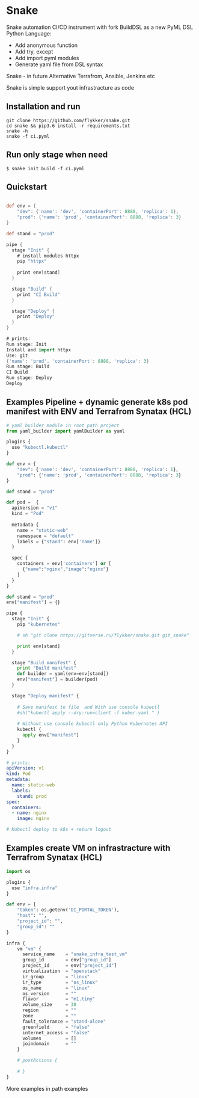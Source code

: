 # Snake

Snake automation CI/CD instrument with fork BuildDSL as a new PyML DSL Python Language:

* Add anonymous function
* Add try, except
* Add import pyml modules
* Generate yaml file from DSL syntax


Snake - in future Alternative Terrafrom, Ansible, Jenkins etc

Snake is simple support yout infrastracture as code

## Installation and run

    git clone https://github.com/flykker/snake.git
    cd snake && pip3.6 install -r requirements.txt
    snake -h
    snake -f ci.pyml

## Run only stage when need
    $ snake init build -f ci.pyml


## Quickstart

```groovy

def env = {
    "dev": {'name': 'dev', 'containerPort': 8888, 'replica': 1},
    "prod": {'name': 'prod', 'containerPort': 8888, 'replica': 3}
}

def stand = "prod"

pipe {
  stage "Init" {
    # install modules httpx
    pip "httpx"
    
    print env[stand]
  }

  stage "Build" {
    print "CI Build"
  }

  stage "Deploy" {
    print "Deploy"
  }
}

# prints:
Run stage: Init
Install and import httpx
Use: git
{'name': 'prod', 'containerPort': 8888, 'replica': 3}
Run stage: Build
CI Build
Run stage: Deploy
Deploy
```

## Examples Pipeline + dynamic generate k8s pod manifest with ENV and Terrafrom Synatax (HCL)


```py
# yaml_builder module in root path project
from yaml_builder import yamlBuilder as yaml

plugins {
  use "kubectl.kubectl"
}

def env = {
    "dev": {'name': 'dev', 'containerPort': 8888, 'replica': 1},
    "prod": {'name': 'prod', 'containerPort': 8888, 'replica': 3}
}

def stand = "prod"

def pod =  {
  apiVersion = "v1"
  kind = "Pod"
  
  metadata {
    name = "static-web"
    namespace = "default"
    labels = {"stand": env['name']}
  }

  spec {
    containers = env['containers'] or [
      {"name":"nginx","image":"nginx"}
    ]
  }
}

def stand = "prod"
env["manifest"] = {}

pipe {
  stage "Init" {
    pip "kubernetes"

    # sh "git clone https://gitverse.ru/flykker/snake.git git_snake"

    print env[stand]
  }

  stage "Build manifest" {
    print "Build manifest"
    def builder = yaml(env=env[stand])
    env["manifest"] = builder(pod)
  }

  stage "Deploy manifest" {
    
    # Save manifest to file  and With use console kubectl
    #sh("kubectl apply --dry-run=client -f kuber.yaml " )
    
    # Without use console kubectl only Python Kubernetes API
    kubectl {
      apply env["manifest"]
    }
  }
}
```

```yaml
# prints:
apiVersion: v1
kind: Pod
metadata:
  name: static-web
  labels:
    stand: prod
spec:
  containers:
  - name: nginx
    image: nginx

# Kubectl deploy to k8s + return logout
```

## Examples create VM on infrastracture with Terrafrom Synatax (HCL)


```py
import os

plugins {
  use "infra.infra"
}

def env = {
    "token": os.getenv('DI_PORTAL_TOKEN'),
    "host": "",
    "project_id": "", 
    "group_id": ""
}

infra {
    vm "vm" {
      service_name    = "snake_infra_test_vm"
      group_id        = env["group_id"]
      project_id      = env["project_id"]
      virtualization  = "openstack"
      ir_group        = "linux"
      ir_type         = "os_linux"
      os_name         = "linux"
      os_version      = ""
      flavor          = "m1.tiny"
      volume_size     = 30
      region          = ""
      zone            = ""
      fault_tolerance = "stand-alone"
      greenfield      = "false"
      internet_access = "false"
      volumes         = []
      joindomain      = ""
    }

    # postActions {
        
    # }
}
```

More examples in path examples

